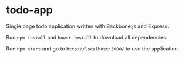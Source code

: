 # todo-app

Single page todo application written with Backbone.js and Express.

Run `npm install` and `bower install` to download all dependencies.

Run `npm start` and go to `http://localhost:3000/` to use the application.
